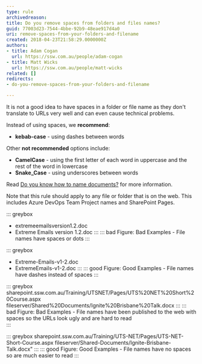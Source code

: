 ```yaml
---
type: rule
archivedreason: 
title: Do you remove spaces from folders and files names?
guid: 77003d23-7544-4bbe-92b9-48eae917d4a0
uri: remove-spaces-from-your-folders-and-filename
created: 2018-04-23T21:58:29.0000000Z
authors:
- title: Adam Cogan
  url: https://ssw.com.au/people/adam-cogan
- title: Matt Wicks
  url: https://ssw.com.au/people/matt-wicks
related: []
redirects:
- do-you-remove-spaces-from-your-folders-and-filename

---
```


It is not a good idea to have spaces in a folder or file name as they don't translate to URLs very well and can even cause technical problems.

Instead of using spaces, we **recommend**:
- **kebab-case** - using dashes between words

Other **not recommended** options include:
- **CamelCase** - using the first letter of each word in uppercase and the rest of the word in lowercase
- **Snake\_Case** - using underscores between words

Read [Do you know how to name documents?](/how-to-name-sharepoint-documents) for more information.

<!--endintro-->

Note that this rule should apply to any file or folder that is on the web. This includes Azure DevOps Team Project names and SharePoint Pages.

::: greybox
- extremeemailsversion1.2.doc
- Extreme Emails version 1.2.doc
:::
::: bad
Figure: Bad Examples - File names have spaces or dots 
:::

::: greybox
- Extreme-Emails-v1-2.doc
- ExtremeEmails-v1-2.doc
:::
::: good
Figure: Good Examples - File names have dashes instead of spaces
:::

::: greybox
sharepoint&#46;ssw&#46;com&#46;au/Training/UTSNET/Pages/UTS%20NET%20Short%20Course&#46;aspx
fileserver/Shared%20Documents/Ignite%20Brisbane%20Talk&#46;docx
:::
::: bad
Figure: Bad Examples - File names have been published to the web with spaces so the URLs look ugly and are hard to read  
:::

::: greybox
sharepoint&#46;ssw&#46;com&#46;au/Training/UTS-NET/Pages/UTS-NET-Short-Course&#46;aspx
fileserver/Shared-Documents/Ignite-Brisbane-Talk&#46;docx"
:::
::: good
Figure: Good Examples - File names have no spaces so are much easier to read
:::
